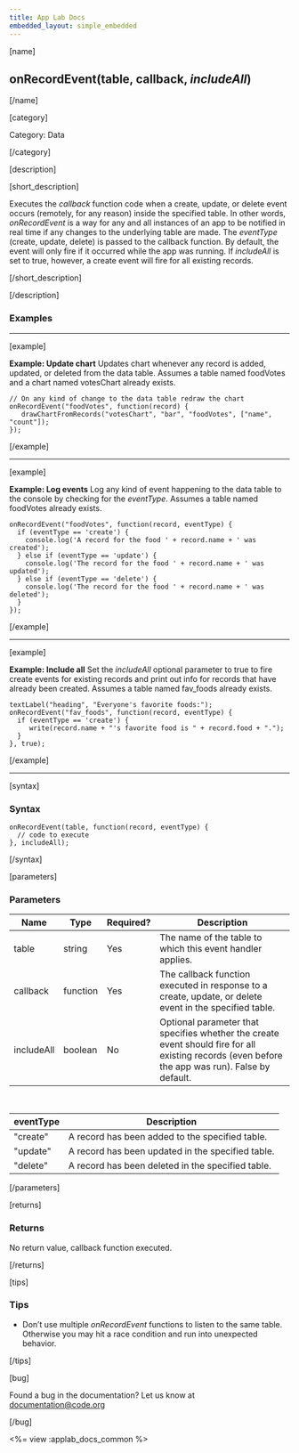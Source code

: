 ```yaml
---
title: App Lab Docs
embedded_layout: simple_embedded
---
```


[name]

## onRecordEvent(table, callback, *includeAll*)

[/name]

[category]

Category: Data

[/category]

[description]

[short_description]

Executes the *callback* function code when a create, update, or delete event occurs (remotely, for any reason) inside the specified table. In other words, *onRecordEvent* is a way for any and all instances of an app to be notified in real time if any changes to the underlying table are made.  The *eventType* (create, update, delete) is passed to the callback function.  By default, the event will only fire if it occurred while the app was running.  If *includeAll* is set to true, however, a create event will fire for all existing records.

[/short_description]

[/description]

### Examples
____________________________________________________

[example]

**Example: Update chart** Updates chart whenever any record is added, updated, or deleted from the data table.  Assumes a table named foodVotes and a chart named votesChart already exists.  

```
// On any kind of change to the data table redraw the chart
onRecordEvent("foodVotes", function(record) {
   drawChartFromRecords("votesChart", "bar", "foodVotes", ["name", "count"]);
});
```

[/example]
____________________________________________________

[example]

**Example: Log events** Log any kind of event happening to the data table to the console by checking for the *eventType*.  Assumes a table named foodVotes already exists.

```
onRecordEvent("foodVotes", function(record, eventType) {
  if (eventType == 'create') {
    console.log('A record for the food ' + record.name + ' was created');
  } else if (eventType == 'update') {
    console.log('The record for the food ' + record.name + ' was updated');
  } else if (eventType == 'delete') {
    console.log('The record for the food ' + record.name + ' was deleted');
  } 
});
```

[/example]
____________________________________________________
[example]

**Example: Include all** Set the *includeAll* optional parameter to true to fire create events for existing records and print out info for records that have already been created.  Assumes a table named fav_foods already exists.

```
textLabel("heading", "Everyone's favorite foods:");
onRecordEvent("fav_foods", function(record, eventType) {
  if (eventType == 'create') {
     write(record.name + "'s favorite food is " + record.food + ".");
  }
}, true);
```

[/example]
____________________________________________________

[syntax]

### Syntax

```
onRecordEvent(table, function(record, eventType) {
  // code to execute
}, includeAll);
```

[/syntax]

[parameters]

### Parameters

| Name  | Type | Required? | Description |
|-----------------|------|-----------|-------------|
| table | string | Yes | The name of the table to which this event handler applies. |
| callback | function | Yes | The callback function executed in response to a create, update, or delete event in the specified table. |
| includeAll | boolean | No | Optional parameter that specifies whether the create event should fire for all existing records (even before the app was run).  False by default.  |

<br>

| eventType  | Description                   |
|-------|-------------------------------|
| "create" | A record has been added to the specified table.  |
| "update" | A record has been updated in the specified table.  |
| "delete" | A record has been deleted in the specified table. |

[/parameters]

[returns]

### Returns
No return value, callback function executed.

[/returns]

[tips]

### Tips
- Don’t use multiple *onRecordEvent* functions to listen to the same table.  Otherwise you may hit a race condition and run into unexpected behavior.

[/tips]

[bug]

Found a bug in the documentation? Let us know at documentation@code.org

[/bug]

<%= view :applab_docs_common %>
